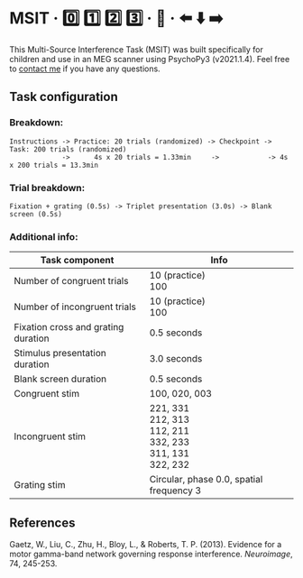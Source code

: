 # MSIT · 0️⃣ 1️⃣ 2️⃣ 3️⃣ · 🤔 · ⬅️ ⬇️ ➡️

This Multi-Source Interference Task (MSIT) was built specifically for children and use in an MEG scanner using PsychoPy3 (v2021.1.4). Feel free to [contact me](julie.tseng@sickkids.ca) if you have any questions.

## Task configuration

### Breakdown:
```
Instructions -> Practice: 20 trials (randomized) -> Checkpoint -> Task: 200 trials (randomized)
             ->      4s x 20 trials = 1.33min     ->            -> 4s x 200 trials = 13.3min
```

### Trial breakdown:
```
Fixation + grating (0.5s) -> Triplet presentation (3.0s) -> Blank screen (0.5s)
```

### Additional info:

| Task component | Info |
| -------------- | ---- |
| Number of congruent trials | 10 (practice)<br>100 |
| Number of incongruent trials | 10 (practice)<br>100 |
| Fixation cross and grating duration | 0.5 seconds |
| Stimulus presentation duration | 3.0 seconds |
| Blank screen duration | 0.5 seconds |
| Congruent stim | 100, 020, 003 |
| Incongruent stim | 221, 331 <br> 212, 313 <br> 112, 211 <br> 332, 233 <br> 311, 131 <br> 322, 232 |
| Grating stim | Circular, phase 0.0, spatial frequency 3 |

## References

Gaetz, W., Liu, C., Zhu, H., Bloy, L., & Roberts, T. P. (2013). Evidence for a motor gamma-band network governing response interference. _Neuroimage_, 74, 245-253.
